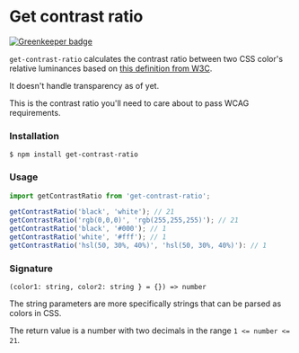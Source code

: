 # Get contrast ratio

[![Greenkeeper badge](https://badges.greenkeeper.io/misund/get-contrast-ratio.svg)](https://greenkeeper.io/)

`get-contrast-ratio` calculates the contrast ratio between two CSS color's
relative luminances based on
[this definition from W3C](https://www.w3.org/TR/2008/REC-WCAG20-20081211/#contrast-ratiodef).

It doesn't handle transparency as of yet.

This is the contrast ratio you'll need to care about to pass WCAG requirements.

### Installation
```
$ npm install get-contrast-ratio
```

### Usage
```js
import getContrastRatio from 'get-contrast-ratio';

getContrastRatio('black', 'white'); // 21
getContrastRatio('rgb(0,0,0)', 'rgb(255,255,255)'); // 21
getContrastRatio('black', '#000'); // 1
getContrastRatio('white', '#fff'); // 1
getContrastRatio('hsl(50, 30%, 40%)', 'hsl(50, 30%, 40%)'): // 1

```

### Signature
`(color1: string, color2: string } = {}) => number`

The string parameters are more specifically strings that can be parsed as colors in CSS.

The return value is a number with two decimals in the range `1 <= number <= 21`.
